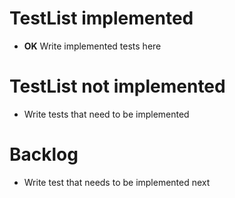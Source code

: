 # TestList implemented
* **OK** Write implemented tests here


# TestList not implemented
* Write tests that need to be implemented

# Backlog
* Write test that needs to be implemented next